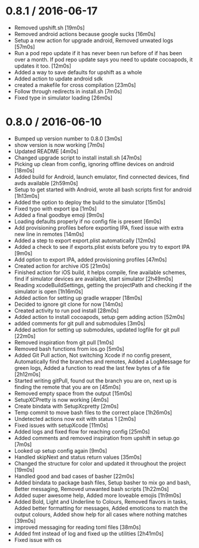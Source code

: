 
0.8.1 / 2016-06-17
==================

  * Removed upshift.sh [19m0s]
  * Removed android actions because google sucks [16m0s]
  * Setup a new action for upgrade android, Removed unwated logs [57m0s]
  * Run a pod repo update if it has never been run before of if has been over a month. If pod repo update says you need to update cocoapods, it updates it too. [12m0s]
  * Added a way to save defaults for upshift as a whole
  * Added action to update android sdk
  * created a makefile for cross compilation [23m0s]
  * Follow through redirects in install.sh [7m0s]
  * Fixed type in simulator loading [26m0s]

0.8.0 / 2016-06-10
==================

  * Bumped up version number to 0.8.0 [3m0s]
  * show version is now working [7m0s]
  * Updated README [4m0s]
  * Changed upgrade script to install install.sh [47m0s]
  * Picking up clean from config, ignoring offline devices on android [18m0s]
  * Added build for Android, launch emulator, find connected devices, find avds available [2h59m0s]
  * Setup to get started with Android, wrote all bash scripts first for android [1h13m0s]
  * Added the option to deploy the build to the simulator [15m0s]
  * Fixed typo with export ipa [1m0s]
  * Added a final goodbye emoji [9m0s]
  * Loading defaults properly if no config file is present [6m0s]
  * Add provisioning profiles before exporting IPA, fixed issue with extra new line in remotes [14m0s]
  * Added a step to export export.plist automatically [12m0s]
  * Added a check to see if exports.plist exists before you try to export IPA [9m0s]
  * Add option to export IPA, added provisioning profiles [47m0s]
  * Created action for archive iOS [21m0s]
  * Finished action for iOS build, it helps compile, fine available schemes, find if simulator devices are available, start simulator [2h49m0s]
  * Reading xcodeBuildSettings, getting the projectPath and checking if the simulator is open [1h16m0s]
  * Added action for setting up gradle wrapper [18m0s]
  * Decided to ignore git clone for now [14m0s]
  * Created activity to run pod install [28m0s]
  * Added action to install cocoapods, setup gem adding action [52m0s]
  * added comments for git pull and submodules [3m0s]
  * Added action for setting up submodules, updated logfile for git pull [22m0s]
  * Removed inspiration from git pull [1m0s]
  * Removed bash functions from ios.go [5m0s]
  * Added Git Pull action, Not switching Xcode if no config present, Automatically find the branches and remotes, Added a LogMessage for green logs, Added a function to read the last few bytes of a file [2h12m0s]
  * Started writing gitPull, found out the branch you are on, next up is finding the remote that you are on [45m0s]
  * Removed empty space from the output [15m0s]
  * SetupXCPretty is now working [4m0s]
  * Create bindata with SetupXcpretty [2m0s]
  * Temp commit to move bash files to the correct place [1h26m0s]
  * Undetected actions now exit with status 1 [2m0s]
  * Fixed issues with setupXcode [11m0s]
  * Added logs and fixed flow for reaching config [25m0s]
  * Added comments and removed inspiration from upshift in setup.go [7m0s]
  * Looked up setup config again [9m0s]
  * Handled skipNext and status return values [35m0s]
  * Changed the structure for color and updated it throughout the project [19m0s]
  * Handled good and bad cases of basher [22m0s]
  * Added bindata to package bash files, Setup basher to mix go and bash, Better messaging, Removed unwanted bash scripts [1h22m0s]
  * Added super awesome help, Added more loveable emojis [1h9m0s]
  * Added Bold, Light and Underline to Colours, Removed flavors in tasks, Added better formatting for messages, Added emoticons to match the output colours, Added show help for all cases where nothing matches [39m0s]
  * improved messaging for reading toml files [38m0s]
  * Added fmt instead of log and fixed up the utilities [2h41m0s]
  * Fixed issue with os
